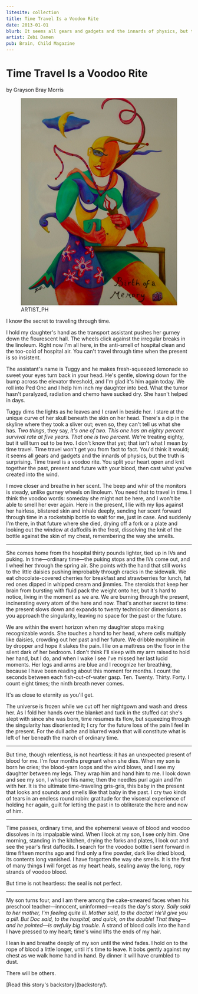 ```yaml
---
litesite: collection
title: Time Travel Is a Voodoo Rite
date: 2013-01-01
blurb: It seems all gears and gadgets and the innards of physics, but the truth is surprising.
artist: Zebi Damen
pub: Brain, Child Magazine
---
```

# Time Travel Is a Voodoo Rite

by Grayson Bray Morris

<figure>
<img src="story-artwork-copyright-Zebi-Damen.jpg"
alt="Custom story artwork copyright Zebi Damen for Time Travel Is a Voodoo Rite by Grayson Bray Morris" />
<figcaption>ARTIST_PH</figcaption>
</figure>

I know the secret to traveling through time.

I hold my daughter's hand as the transport assistant pushes her gurney
down the flourescent hall. The wheels click against the irregular breaks
in the linoleum. Right now I'm all here, in the anti-smell of hospital
clean and the too-cold of hospital air. You can't travel through time
when the present is so insistent.

The assistant's name is Tuggy and he makes fresh-squeezed lemonade so
sweet your eyes turn back in your head. He's gentle, slowing down for
the bump across the elevator threshold, and I'm glad it's him again
today. We roll into Ped Onc and I help him inch my daughter into bed.
What the tumor hasn't paralyzed, radiation and chemo have sucked dry.
She hasn't helped in days.

Tuggy dims the lights as he leaves and I crawl in beside her. I stare at
the unique curve of her skull beneath the skin on her head. There's a
dip in the skyline where they took a sliver out; even so, they can't
tell us what she has. *Two things*, they say, *it's one of two. This one
has an eighty percent survival rate at five years. That one is two
percent.* We're treating eighty, but it will turn out to be two. I don't
know that yet; that isn't what I mean by time travel. Time travel won't
get you from fact to fact. You'd think it would; it seems all gears and
gadgets and the innards of physics, but the truth is surprising. Time
travel is a voodoo rite. You split your heart open and knit together the
past, present and future with your blood, then cast what you've created
into the wind.

I move closer and breathe in her scent. The beep and whir of the
monitors is steady, unlike gurney wheels on linoleum. You need that to
travel in time. I think the voodoo words: someday she might not be here,
and I won't be able to smell her ever again. Here in the present, I lie
with my lips against her hairless, blistered skin and inhale deeply,
sending her scent forward through time in a rocketship bottle to wait
for me, just in case. And suddenly I'm there, in that future where she
died, drying off a fork or a plate and looking out the window at
daffodils in the frost, dissolving the knit of the bottle against the
skin of my chest, remembering the way she smells.

------------------------------------------------------------------------

She comes home from the hospital thirty pounds lighter, tied up in IVs
and puking. In time&mdash;ordinary time&mdash;the puking stops and the IVs come
out, and I wheel her through the spring air. She points with the hand
that still works to the little daisies pushing improbably through cracks
in the sidewalk. We eat chocolate-covered cherries for breakfast and
strawberries for lunch, fat red ones dipped in whipped cream and
jimmies. The steroids that keep her brain from bursting with fluid pack
the weight onto her, but it's hard to notice, living in the moment as we
are. We are burning through the present, incinerating every atom of the
here and now. That's another secret to time: the present slows down and
expands to twenty technicolor dimensions as you approach the
singularity, leaving no space for the past or the future.

We are within the event horizon when my daughter stops making
recognizable words. She touches a hand to her head, where cells multiply
like daisies, crowding out her past and her future. We dribble morphine
in by dropper and hope it slakes the pain. I lie on a mattress on the
floor in the silent dark of her bedroom. I don't think I'll sleep with
my arm raised to hold her hand, but I do, and when I wake I see I've
missed her last lucid moments. Her legs and arms are blue and I
recognize her breathing, because I have been reading about this moment
for months. I count the seconds between each fish-out-of-water gasp.
Ten. Twenty. Thirty. Forty. I count eight times; the ninth breath never
comes.

It's as close to eternity as you'll get.

The universe is frozen while we cut off her nightgown and wash and dress
her. As I fold her hands over the blanket and tuck in the stuffed cat
she's slept with since she was born, time resumes its flow, but
squeezing through the singularity has disoriented it; I cry for the
future loss of the pain I feel in the present. For the dull ache and
blurred wash that will constitute what is left of her beneath the march
of ordinary time.

------------------------------------------------------------------------

But time, though relentless, is not heartless: it has an unexpected
present of blood for me. I'm four months pregnant when she dies. When my
son is born he cries; the blood-yarn loops and the wind blows, and I see
my daughter between my legs. They wrap him and hand him to me. I look
down and see my son, I whisper his name; then the needles purl again and
I'm with her. It is the ultimate time-traveling gris-gris, this baby in
the present that looks and sounds and smells like that baby in the past.
I cry two kinds of tears in an endless round robin: gratitude for the
visceral experience of holding her again, guilt for letting the past in
to obliterate the here and now of him.

------------------------------------------------------------------------

Time passes, ordinary time, and the ephemeral weave of blood and voodoo
dissolves in its impalpable wind. When I look at my son, I see only him.
One morning, standing in the kitchen, drying the forks and plates, I
look out and see the year's first daffodils. I search for the voodoo
bottle I sent forward in time fifteen months ago and find only a fine
powder, dark like dried blood, its contents long vanished. I have
forgotten the way she smells. It is the first of many things I will
forget as my heart heals, sealing away the long, ropy strands of voodoo
blood.

But time is not heartless: the seal is not perfect.

------------------------------------------------------------------------

My son turns four, and I am there among the cake-smeared faces when his
preschool teacher&mdash;innocent, uninformed&mdash;reads the day's story. *Sally
said to her mother, I'm feeling quite ill. Mother said, to the doctor!
He'll give you a pill. But Doc said, to the hospital, and quick, on the
double! That thing&mdash;and he pointed&mdash;is awfully big trouble.* A strand
of blood coils into the hand I have pressed to my heart; time's wind
lifts the ends of my hair.

I lean in and breathe deeply of my son until the wind fades. I hold on
to the rope of blood a little longer, until it's time to leave. It bobs
gently against my chest as we walk home hand in hand. By dinner it will
have crumbled to dust.

There will be others.

<aside>[Read this story's backstory](backstory/).</aside>
